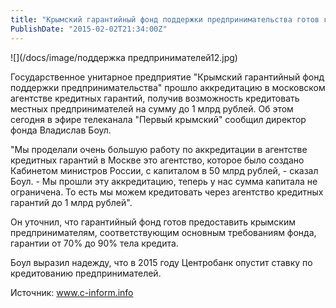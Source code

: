 ```yaml
---
title: "Крымский гарантийный фонд поддержки предпринимательства готов кредитовать на сумму до 1 млрд рублей" 
PublishDate: "2015-02-02T21:34:00Z" 
--- 
```

 ![](/docs/image/поддержка предпринимателей12.jpg)

Государственное унитарное предприятие &quot;Крымский гарантийный фонд поддержки предпринимательства&quot; прошло аккредитацию в московском агентстве кредитных гарантий, получив возможность кредитовать местных предпринимателей на сумму до 1 млрд рублей. Об этом сегодня в эфире телеканала &quot;Первый крымский&quot; сообщил директор фонда Владислав Боул.


&quot;Мы проделали очень большую работу по аккредитации в агентстве кредитных гарантий в Москве   это агентство, которое было создано Кабинетом министров России, с капиталом в 50 млрд рублей, - сказал Боул. - Мы прошли эту аккредитацию, теперь у нас сумма капитала не ограничена. То есть мы можем кредитовать через агентство кредитных гарантий до 1 млрд рублей&quot;.


Он уточнил, что гарантийный фонд готов предоставить крымским предпринимателям, соответствующим основным требованиям фонда, гарантии от 70% до 90% тела кредита.


Боул выразил надежду, что в 2015 году Центробанк опустит ставку по кредитованию предпринимателей.


 


Источник: www.c-inform.info

